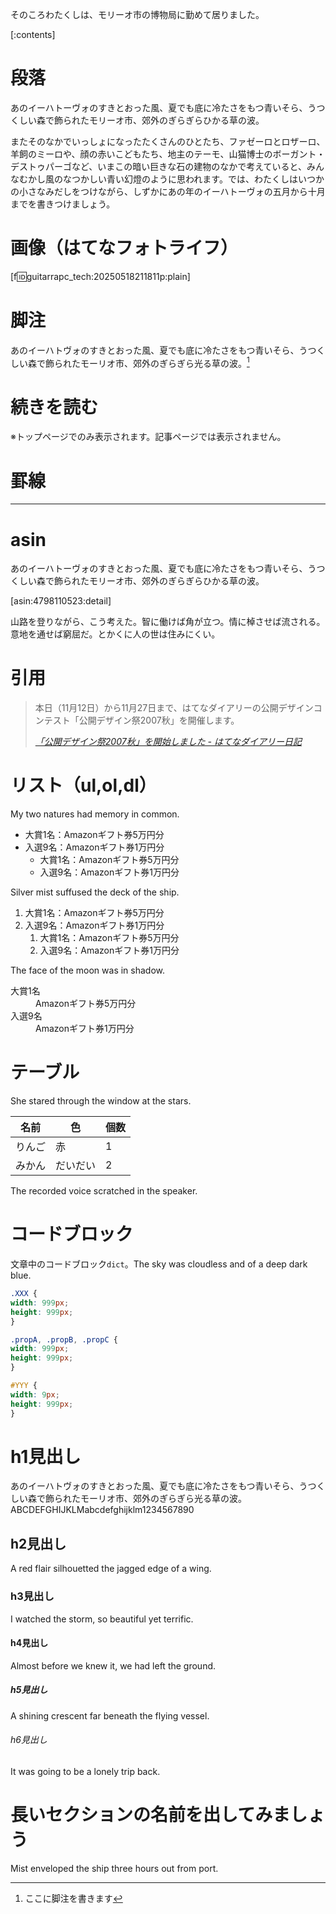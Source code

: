 そのころわたくしは、モリーオ市の博物局に勤めて居りました。

[:contents]

# 段落

あのイーハトーヴォのすきとおった風、夏でも底に冷たさをもつ青いそら、うつくしい森で飾られたモリーオ市、郊外のぎらぎらひかる草の波。

またそのなかでいっしょになったたくさんのひとたち、ファゼーロとロザーロ、羊飼のミーロや、顔の赤いこどもたち、地主のテーモ、山猫博士のボーガント・デストゥパーゴなど、いまこの暗い巨きな石の建物のなかで考えていると、みんなむかし風のなつかしい青い幻燈のように思われます。では、わたくしはいつかの小さなみだしをつけながら、しずかにあの年のイーハトーヴォの五月から十月までを書きつけましょう。

#  画像（はてなフォトライフ）

[f:id:guitarrapc_tech:20250518211811p:plain]

# 脚注

あのイーハトヴォのすきとおった風、夏でも底に冷たさをもつ青いそら、うつくしい森で飾られたモーリオ市、郊外のぎらぎら光る草の波。[^1]

# 続きを読む

※トップページでのみ表示されます。記事ページでは表示されません。

<!-- more -->

# 罫線

---

# asin

あのイーハトーヴォのすきとおった風、夏でも底に冷たさをもつ青いそら、うつくしい森で飾られたモリーオ市、郊外のぎらぎらひかる草の波。

[asin:4798110523:detail]

山路を登りながら、こう考えた。智に働けば角が立つ。情に棹させば流される。意地を通せば窮屈だ。とかくに人の世は住みにくい。

# 引用

> 本日（11月12日）から11月27日まで、はてなダイアリーの公開デザインコンテスト「公開デザイン祭2007秋」を開催します。
>
> <cite>[「公開デザイン祭2007秋」を開始しました - はてなダイアリー日記](http://d.hatena.ne.jp/hatenadiary/20071112/1194858362)</cite>

# リスト（ul,ol,dl）

My two natures had memory in common.

- 大賞1名：Amazonギフト券5万円分
- 入選9名：Amazonギフト券1万円分
    - 大賞1名：Amazonギフト券5万円分
    - 入選9名：Amazonギフト券1万円分

Silver mist suffused the deck of the ship.

1. 大賞1名：Amazonギフト券5万円分
1. 入選9名：Amazonギフト券1万円分
    1. 大賞1名：Amazonギフト券5万円分
    1. 入選9名：Amazonギフト券1万円分

The face of the moon was in shadow.

<dl>
<dt>大賞1名</dt>
<dd>Amazonギフト券5万円分</dd>
<dt>入選9名</dt>
<dd>Amazonギフト券1万円分</dd>
</dl>

# テーブル

She stared through the window at the stars.

|名前|色|個数|
|-|-|-|
|りんご|赤|1|
|みかん|だいだい|2|

The recorded voice scratched in the speaker.

# コードブロック

文章中のコードブロック`dict`。The sky was cloudless and of a deep dark blue.

```css
.XXX {
width: 999px;
height: 999px;
}

.propA, .propB, .propC {
width: 999px;
height: 999px;
}

#YYY {
width: 9px;
height: 999px;
}
```

# h1見出し

あのイーハトヴォのすきとおった風、夏でも底に冷たさをもつ青いそら、うつくしい森で飾られたモーリオ市、郊外のぎらぎら光る草の波。
ABCDEFGHIJKLMabcdefghijklm1234567890

## h2見出し

A red flair silhouetted the jagged edge of a wing.

### h3見出し

I watched the storm, so beautiful yet terrific.

#### h4見出し

Almost before we knew it, we had left the ground.

##### h5見出し

A shining crescent far beneath the flying vessel.

###### h6見出し

It was going to be a lonely trip back.

# 長いセクションの名前を出してみましょう

Mist enveloped the ship three hours out from port.


[^1]: ここに脚注を書きます
